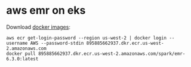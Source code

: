 # aws emr on eks

Download [docker images](https://docs.aws.amazon.com/emr/latest/EMR-on-EKS-DevelopmentGuide/docker-custom-images-tag.html):

```
aws ecr get-login-password --region us-west-2 | docker login --username AWS --password-stdin 895885662937.dkr.ecr.us-west-2.amazonaws.com
docker pull 895885662937.dkr.ecr.us-west-2.amazonaws.com/spark/emr-6.3.0:latest
```
